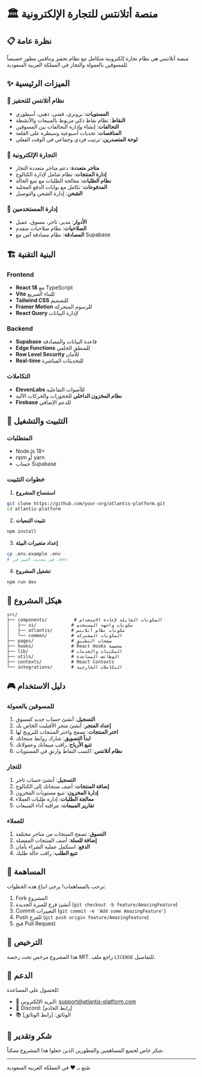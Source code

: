 # 🏛️ منصة أتلانتس للتجارة الإلكترونية

## 📋 نظرة عامة

منصة أتلانتس هي نظام تجارة إلكترونية متكامل مع نظام تحفيز وتنافس مطور خصيصاً للمسوقين بالعمولة والتجار في المملكة العربية السعودية.

## ✨ الميزات الرئيسية

### 🎯 نظام أتلانتس للتحفيز
- **المستويات**: برونزي، فضي، ذهبي، أسطوري
- **النقاط**: نظام نقاط ذكي مربوط بالمبيعات والأنشطة
- **التحالفات**: إنشاء وإدارة التحالفات بين المسوقين
- **المنافسات**: تحديات أسبوعية وسيطرة على القلعة
- **لوحة المتصدرين**: ترتيب فردي وجماعي في الوقت الفعلي

### 🛒 التجارة الإلكترونية
- **متاجر متعددة**: دعم متاجر متعددة التجار
- **إدارة المنتجات**: نظام شامل لإدارة الكتالوج
- **نظام الطلبات**: معالجة الطلبات مع تتبع الحالة
- **المدفوعات**: تكامل مع بوابات الدفع المحلية
- **الشحن**: إدارة الشحن والتوصيل

### 👥 إدارة المستخدمين
- **الأدوار**: مدير، تاجر، مسوق، عميل
- **الصلاحيات**: نظام صلاحيات متقدم
- **المصادقة**: نظام مصادقة آمن مع Supabase

## 🏗️ البنية التقنية

### Frontend
- **React 18** مع TypeScript
- **Vite** للبناء السريع
- **Tailwind CSS** للتصميم
- **Framer Motion** للرسوم المتحركة
- **React Query** لإدارة البيانات

### Backend
- **Supabase** قاعدة البيانات والمصادقة
- **Edge Functions** للمنطق الخلفي
- **Row Level Security** للأمان
- **Real-time** للتحديثات المباشرة

### التكاملات
- **ElevenLabs** للأصوات التفاعلية
- **نظام المخزون الداخلي** للحجوزات والحركات الآلية
- **Firebase** للدعم الإضافي

## 🚀 التثبيت والتشغيل

### المتطلبات
- Node.js 18+
- npm أو yarn
- حساب Supabase

### خطوات التثبيت

1. **استنساخ المشروع**
```bash
git clone https://github.com/your-org/atlantis-platform.git
cd atlantis-platform
```

2. **تثبيت التبعيات**
```bash
npm install
```

3. **إعداد متغيرات البيئة**
```bash
cp .env.example .env
# قم بتحديث القيم في .env
```

4. **تشغيل المشروع**
```bash
npm run dev
```

## 📁 هيكل المشروع

```
src/
├── components/          # المكونات القابلة لإعادة الاستخدام
│   ├── ui/             # مكونات واجهة المستخدم
│   ├── atlantis/       # مكونات نظام أتلانتس
│   └── common/         # المكونات المشتركة
├── pages/              # صفحات التطبيق
├── hooks/              # React Hooks مخصصة
├── lib/                # المكتبات والخدمات
├── utils/              # الوظائف المساعدة
├── contexts/           # React Contexts
└── integrations/       # التكاملات الخارجية
```

## 🎮 دليل الاستخدام

### للمسوقين بالعمولة
1. **التسجيل**: أنشئ حساب جديد كمسوق
2. **إعداد المتجر**: أنشئ متجر الأفيليت الخاص بك
3. **اختر المنتجات**: تصفح واختر المنتجات للترويج لها
4. **ابدأ التسويق**: شارك روابط منتجاتك
5. **تتبع الأرباح**: راقب مبيعاتك وعمولاتك
6. **نظام أتلانتس**: اكسب النقاط وارتقِ في المستويات

### للتجار
1. **التسجيل**: أنشئ حساب تاجر
2. **إضافة المنتجات**: أضف منتجاتك إلى الكتالوج
3. **إدارة المخزون**: تتبع مستويات المخزون
4. **معالجة الطلبات**: إدارة طلبات العملاء
5. **تقارير المبيعات**: مراقبة أداء المبيعات

### للعملاء
1. **التسوق**: تصفح المنتجات من متاجر مختلفة
2. **إضافة للسلة**: أضف المنتجات المفضلة
3. **الدفع**: استكمل عملية الشراء بأمان
4. **تتبع الطلب**: راقب حالة طلبك

## 🔧 المساهمة

نرحب بالمساهمات! يرجى اتباع هذه الخطوات:

1. Fork المشروع
2. أنشئ فرع للميزة الجديدة (`git checkout -b feature/AmazingFeature`)
3. Commit التغييرات (`git commit -m 'Add some AmazingFeature'`)
4. Push للفرع (`git push origin feature/AmazingFeature`)
5. فتح Pull Request

## 📝 الترخيص

هذا المشروع مرخص تحت رخصة MIT. راجع ملف `LICENSE` للتفاصيل.

## 🤝 الدعم

للحصول على المساعدة:
- 📧 البريد الإلكتروني: support@atlantis-platform.com
- 💬 Discord: [رابط الخادم]
- 📚 الوثائق: [رابط الوثائق]

## 🙏 شكر وتقدير

شكر خاص لجميع المساهمين والمطورين الذين جعلوا هذا المشروع ممكناً.

---

صُنع بـ ❤️ في المملكة العربية السعودية
